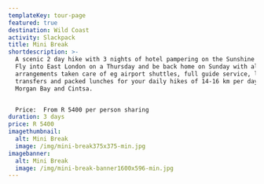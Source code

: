 ```yaml
---
templateKey: tour-page
featured: true
destination: Wild Coast
activity: Slackpack
title: Mini Break
shortdescription: >-
  A scenic 2 day hike with 3 nights of hotel pampering on the Sunshine Coast.
  Fly into East London on a Thursday and be back home on Sunday with all
  arrangements taken care of eg airport shuttles, full guide service, luggage
  transfers and packed lunches for your daily hikes of 14-16 km per day between
  Morgan Bay and Cintsa. 


  Price:  From R 5400 per person sharing
duration: 3 days
price: R 5400
imagethumbnail:
  alt: Mini Break
  image: /img/mini-break375x375-min.jpg
imagebanner:
  alt: Mini Break
  image: /img/mini-break-banner1600x596-min.jpg
---
```


